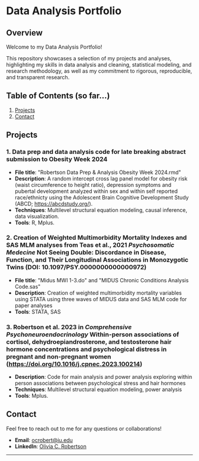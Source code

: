 # Data Analysis Portfolio

## Overview

Welcome to my Data Analysis Portfolio! 

This repository showcases a selection of my projects and analyses, 
highlighting my skills in data analysis and cleaning,
statistical modeling, and research methodology, as well as my commitment
to rigorous, reproducible, and transparent research.

## Table of Contents (so far...)

1. [Projects](#projects)
2. [Contact](#contact)

## Projects

### 1. Data prep and data analysis code for late breaking abstract submission to Obesity Week 2024
- **File title**: "Robertson Data Prep & Analysis Obesity Week 2024.rmd"
- **Description**: A random intercept cross lag panel model for obesity risk (waist circumference to height ratio),
  depression symptoms and pubertal development analyzed within sex and within self reported race/ethnicty using the
  Adolescent Brain Cognitive Development Study (ABCD; https://abcdstudy.org/).
- **Techniques**: Multilevel structural equation modeling, causal inference, data visualization.
- **Tools**: R, Mplus.

### 2. Creation of Weighted Multimorbidity Mortality Indexes and SAS MLM analyses from Teas et al., 2021 _Psychosomatic Medecine_ Not Seeing Double: Discordance in Disease, Function, and Their Longitudinal Associations in Monozygotic Twins (DOI: 10.1097/PSY.0000000000000972)
- **File title**: "Midus MWI 1-3.do" and "MIDUS Chronic Conditions Analysis Code.sas"
- **Description**: Creation of weighted multimorbidity mortality variables using STATA using three waves of MIDUS data and SAS MLM code for paper analyses
- **Tools**: STATA, SAS
  
### 3. Robertson et al. 2023 in _Comprehensive Psychoneuroendocrinology_ Within-person associations of cortisol, dehydroepiandrosterone, and testosterone hair hormone concentrations and psychological distress in pregnant and non-pregnant women (https://doi.org/10.1016/j.cpnec.2023.100214)
- **Description**: Code for main analysis and power analysis exploring within person associations between psychological stress and hair hormones
- **Techniques**: Multilevel structural equation modeling, power analysis
- **Tools**: Mplus.

## Contact
Feel free to reach out to me for any questions or collaborations!
- **Email**: ocrobert@iu.edu
- **LinkedIn**: [Olivia C. Robertson](www.linkedin.com/in/olivia-robertson-78076927b)
---

